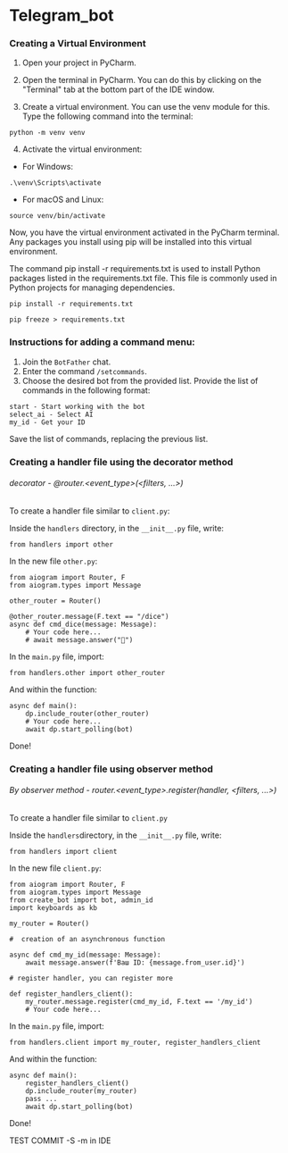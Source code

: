 # Telegram_bot
### Creating a Virtual Environment

1. Open your project in PyCharm.


2. Open the terminal in PyCharm. You can do this by clicking on the "Terminal" tab at the bottom part of the IDE window.


3. Create a virtual environment. You can use the venv module for this. Type the following command into the terminal:

`python -m venv venv`


4. Activate the virtual environment:
- For Windows:

`.\venv\Scripts\activate`


- For macOS and Linux:

`source venv/bin/activate`

Now, you have the virtual environment activated in the PyCharm terminal. Any packages you install using pip will be installed into this virtual environment.


The command pip install -r requirements.txt is used to install Python packages listed in the requirements.txt file. This file is commonly used in Python projects for managing dependencies.

`pip install -r requirements.txt`

`pip freeze > requirements.txt`

### Instructions for adding a command menu:

1. Join the `BotFather` chat.
2. Enter the command `/setcommands`.
3. Choose the desired bot from the provided list.
Provide the list of commands in the following format:
```
start - Start working with the bot
select_ai - Select AI
my_id - Get your ID
```
Save the list of commands, replacing the previous list.

### Creating a handler file using the decorator method
###### decorator - @router.<event_type>(<filters, ...>)
To create a handler file similar to `client.py`:

Inside the `handlers` directory, in the `__init__.py` file, write:

`from handlers import other`

In the new file `other.py`:

```
from aiogram import Router, F
from aiogram.types import Message

other_router = Router()

@other_router.message(F.text == "/dice")
async def cmd_dice(message: Message):
    # Your code here...
    # await message.answer("🎲")

```

In the `main.py` file, import:

`from handlers.other import other_router`

And within the function:
```
async def main():
    dp.include_router(other_router)
    # Your code here...
    await dp.start_polling(bot)
```
Done!

### Creating a handler file using observer method
###### By observer method - router.<event_type>.register(handler, <filters, ...>)

To create a handler file similar to `client.py`

Inside the `handlers`directory, in the `__init__.py` file, write:

`from handlers import client`

In the new file  `client.py`:

```
from aiogram import Router, F
from aiogram.types import Message
from create_bot import bot, admin_id
import keyboards as kb

my_router = Router()

#  creation of an asynchronous function

async def cmd_my_id(message: Message):
    await message.answer(f'Ваш ID: {message.from_user.id}')

# register handler, you can register more

def register_handlers_client():
    my_router.message.register(cmd_my_id, F.text == '/my_id')
    # Your code here...
```

In the `main.py` file, import:

`from handlers.client import my_router, register_handlers_client`

And within the function:
```
async def main():
    register_handlers_client()
    dp.include_router(my_router)
    pass ...
    await dp.start_polling(bot)
```
Done!

TEST COMMIT -S -m in IDE
